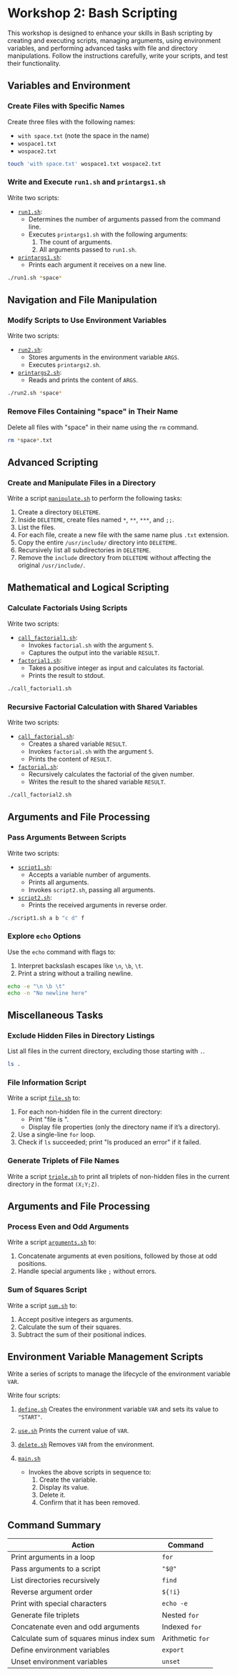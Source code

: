 # **Workshop 2: Bash Scripting**

This workshop is designed to enhance your skills in Bash scripting by creating and executing scripts, managing arguments, using environment variables, and performing advanced tasks with file and directory manipulations. Follow the instructions carefully, write your scripts, and test their functionality.

## **Variables and Environment**

### **Create Files with Specific Names**
Create three files with the following names:
- `with space.txt` (note the space in the name)
- `wospace1.txt`
- `wospace2.txt`
```bash
touch 'with space.txt' wospace1.txt wospace2.txt
```

### **Write and Execute `run1.sh` and `printargs1.sh`**
Write two scripts:
  - [`run1.sh`](./code/run1.sh):
    - Determines the number of arguments passed from the command line.
    - Executes `printargs1.sh` with the following arguments:
      1. The count of arguments.
      2. All arguments passed to `run1.sh`.
  - [`printargs1.sh`](./code/printargs1.sh):
    - Prints each argument it receives on a new line.
```bash
./run1.sh *space*
```

## **Navigation and File Manipulation**

### **Modify Scripts to Use Environment Variables**
Write two scripts:
  - [`run2.sh`](./code/run2.sh):
    - Stores arguments in the environment variable `ARGS`.
    - Executes `printargs2.sh`.
  - [`printargs2.sh`](./code/printargs2.sh):
    - Reads and prints the content of `ARGS`.
```bash
./run2.sh *space*
```

### **Remove Files Containing "space" in Their Name**
Delete all files with "space" in their name using the `rm` command.
```bash
rm *space*.txt
```

## **Advanced Scripting**

### **Create and Manipulate Files in a Directory**
Write a script [`manipulate.sh`](./code/manipulate.sh) to perform the following tasks:
1. Create a directory `DELETEME`.
2. Inside `DELETEME`, create files named `*`, `**`, `***`, and `;;`.
3. List the files.
4. For each file, create a new file with the same name plus `.txt` extension.
5. Copy the entire `/usr/include/` directory into `DELETEME`.
6. Recursively list all subdirectories in `DELETEME`.
7. Remove the `include` directory from `DELETEME` without affecting the original `/usr/include/`.

## **Mathematical and Logical Scripting**

### **Calculate Factorials Using Scripts**
Write two scripts:
- [`call_factorial1.sh`](./code/call_factorial1.sh):
  - Invokes `factorial.sh` with the argument `5`.
  - Captures the output into the variable `RESULT`.
- [`factorial1.sh`](./code/factorial1.sh):
  - Takes a positive integer as input and calculates its factorial.
  - Prints the result to stdout.

```bash
./call_factorial1.sh
```

### **Recursive Factorial Calculation with Shared Variables**
Write two scripts:
- [`call_factorial.sh`](./code/call_factorial2.sh):
  - Creates a shared variable `RESULT`.
  - Invokes `factorial.sh` with the argument `5`.
  - Prints the content of `RESULT`.
- [`factorial.sh`](./code/factorial2.sh):
  - Recursively calculates the factorial of the given number.
  - Writes the result to the shared variable `RESULT`.
```bash
./call_factorial2.sh
```

## **Arguments and File Processing**

### **Pass Arguments Between Scripts**
Write two scripts:
- [`script1.sh`](./code/script1.sh):
  - Accepts a variable number of arguments.
  - Prints all arguments.
  - Invokes `script2.sh`, passing all arguments.
- [`script2.sh`](./code/script2.sh):
  - Prints the received arguments in reverse order.
```bash
./script1.sh a b "c d" f
```

### **Explore `echo` Options**
Use the `echo` command with flags to:
1. Interpret backslash escapes like `\n`, `\b`, `\t`.
2. Print a string without a trailing newline.
```bash
echo -e "\n \b \t"
echo -n "No newline here"
```

## **Miscellaneous Tasks**

### **Exclude Hidden Files in Directory Listings**
List all files in the current directory, excluding those starting with `.`.
```bash
ls .
```

### **File Information Script**
Write a script [`file.sh`](./code/file.sh) to:
1. For each non-hidden file in the current directory:
   - Print "file is <filename>".
   - Display file properties (only the directory name if it’s a directory).
2. Use a single-line `for` loop.
3. Check if `ls` succeeded; print "ls produced an error" if it failed.

### **Generate Triplets of File Names**
Write a script [`triple.sh`](./code/triple.sh) to print all triplets of non-hidden files in the current directory in the format `(X;Y;Z)`.

## **Arguments and File Processing**

### **Process Even and Odd Arguments**
Write a script [`arguments.sh`](./code/arguments.sh) to:
1. Concatenate arguments at even positions, followed by those at odd positions.
2. Handle special arguments like `;` without errors.

### **Sum of Squares Script**
Write a script [`sum.sh`](./code/sum.sh) to:
1. Accept positive integers as arguments.
2. Calculate the sum of their squares.
3. Subtract the sum of their positional indices.

## **Environment Variable Management Scripts**
Write a series of scripts to manage the lifecycle of the environment variable `VAR`.

Write four scripts:
1. [`define.sh`](./code/define.sh) Creates the environment variable `VAR` and sets its value to `"START"`.  

2. [`use.sh`](./code/use.sh) Prints the current value of `VAR`.  

3. [`delete.sh`](./code/delete.sh) Removes `VAR` from the environment.  

4. [`main.sh`](./code/main.sh)  
   - Invokes the above scripts in sequence to:
     1. Create the variable.
     2. Display its value.
     3. Delete it.
     4. Confirm that it has been removed.

## Command Summary

| **Action**                                     | **Command**       |
|-----------------------------------------------|-------------------|
| Print arguments in a loop                     | `for`            |
| Pass arguments to a script                    | `"$@"`          |
| List directories recursively                  | `find`           |
| Reverse argument order                        | `${!i}`          |
| Print with special characters                 | `echo -e`        |
| Generate file triplets                        | Nested `for`     |
| Concatenate even and odd arguments            | Indexed `for`    |
| Calculate sum of squares minus index sum      | Arithmetic `for` |
| Define environment variables                  | `export`         |
| Unset environment variables                   | `unset`          |
